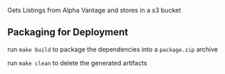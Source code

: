 Gets Listings from Alpha Vantage and stores in a s3 bucket

## Packaging for Deployment
run `make build` to package the dependencies into a `package.zip` archive

run `make clean` to delete the generated artifacts